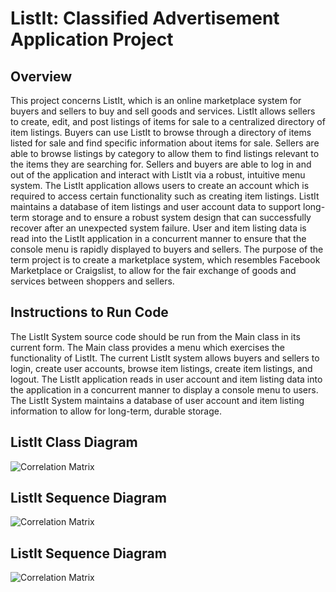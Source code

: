 # ListIt: Classified Advertisement Application Project

<h2>Overview</h2>
<p>This project concerns ListIt, which is an online marketplace system for buyers and sellers to buy and sell goods and services. ListIt allows sellers to create, edit, and post listings of items for sale to a centralized directory of item listings. Buyers can use ListIt to browse through a directory of items listed for sale and find specific information about items for sale. Sellers are able to browse listings by category to allow them to find listings relevant to the items they are searching for. Sellers and buyers are able to log in and out of the application and interact with ListIt via a robust, intuitive menu system. The ListIt application allows users to create an account which is required to access certain functionality such as creating item listings. ListIt maintains a database of item listings and user account data to support long-term storage and to ensure a robust system design that can successfully recover after an unexpected system failure. User and item listing data is read into the ListIt application in a concurrent manner to ensure that the console menu is rapidly displayed to buyers and sellers. The purpose of the term project is to create a marketplace system, which resembles Facebook Marketplace or Craigslist, to allow for the fair exchange of goods and services between shoppers and sellers.</p>

<h2>Instructions to Run Code</h2>
<p>The ListIt System source code should be run from the Main class in its current form. The Main class provides a menu which exercises the functionality of ListIt. The current ListIt system allows buyers and sellers to login, create user accounts, browse item listings, create item listings, and logout. The ListIt application reads in user account and item listing data into the application in a concurrent manner to display a console menu to users. The ListIt System maintains a database of user account and item listing information to allow for long-term, durable storage.</p>

<h2>ListIt Class Diagram</h2>

![Correlation Matrix](https://github.com/atocon/predicting-movie-revenue-project/blob/main/images/movie_feature_correlation_matrix.png)

<h2>ListIt Sequence Diagram</h2>

![Correlation Matrix](https://github.com/atocon/predicting-movie-revenue-project/blob/main/images/movie_feature_correlation_matrix.png)

<h2>ListIt Sequence Diagram</h2>

![Correlation Matrix](https://github.com/atocon/predicting-movie-revenue-project/blob/main/images/movie_feature_correlation_matrix.png)
